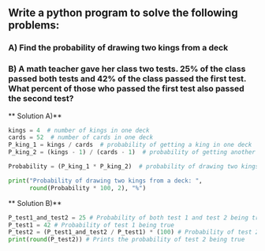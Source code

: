 ## Write a python program to solve the following problems:
### A) Find the probability of drawing two kings from a deck
### B) A math teacher gave her class two tests. 25% of the class passed both tests and 42% of the class passed the first test. What percent of those who passed the first test also passed the second test?

** Solution A)**
```python
kings = 4  # number of kings in one deck
cards = 52  # number of cards in one deck
P_king_1 = kings / cards  # probability of getting a king in one deck
P_king_2 = (kings - 1) / (cards - 1)  # probability of getting another king from the deck after getting a king

Probability = (P_king_1 * P_king_2)  # probability of drawing two kings in one deck

print("Probability of drawing two kings from a deck: ",
      round(Probability * 100, 2), "%")
```

** Solution B)**
```python
P_test1_and_test2 = 25 # Probability of both test 1 and test 2 being true
P_test1 = 42 # Probability of test 1 being true
P_test2 = (P_test1_and_test2 / P_test1) * (100) # Probability of test 2 using Bayes' Theorem
print(round(P_test2)) # Prints the probability of test 2 being true
```
